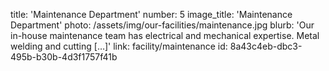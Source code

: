 title: 'Maintenance Department'
number: 5
image_title: 'Maintenance Department'
photo: /assets/img/our-facilities/maintenance.jpg
blurb: 'Our in-house maintenance team has electrical and mechanical expertise. Metal welding and cutting […]'
link: facility/maintenance
id: 8a43c4eb-dbc3-495b-b30b-4d3f1757f41b
